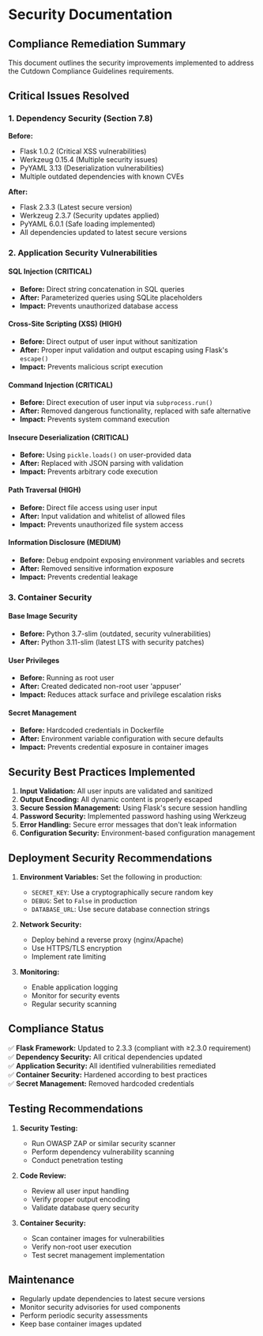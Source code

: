 # Security Documentation

## Compliance Remediation Summary

This document outlines the security improvements implemented to address the Cutdown Compliance Guidelines requirements.

## Critical Issues Resolved

### 1. Dependency Security (Section 7.8)

**Before:**
- Flask 1.0.2 (Critical XSS vulnerabilities)
- Werkzeug 0.15.4 (Multiple security issues)
- PyYAML 3.13 (Deserialization vulnerabilities)
- Multiple outdated dependencies with known CVEs

**After:**
- Flask 2.3.3 (Latest secure version)
- Werkzeug 2.3.7 (Security updates applied)
- PyYAML 6.0.1 (Safe loading implemented)
- All dependencies updated to latest secure versions

### 2. Application Security Vulnerabilities

#### SQL Injection (CRITICAL)
- **Before:** Direct string concatenation in SQL queries
- **After:** Parameterized queries using SQLite placeholders
- **Impact:** Prevents unauthorized database access

#### Cross-Site Scripting (XSS) (HIGH)
- **Before:** Direct output of user input without sanitization
- **After:** Proper input validation and output escaping using Flask's `escape()`
- **Impact:** Prevents malicious script execution

#### Command Injection (CRITICAL)
- **Before:** Direct execution of user input via `subprocess.run()`
- **After:** Removed dangerous functionality, replaced with safe alternative
- **Impact:** Prevents system command execution

#### Insecure Deserialization (CRITICAL)
- **Before:** Using `pickle.loads()` on user-provided data
- **After:** Replaced with JSON parsing with validation
- **Impact:** Prevents arbitrary code execution

#### Path Traversal (HIGH)
- **Before:** Direct file access using user input
- **After:** Input validation and whitelist of allowed files
- **Impact:** Prevents unauthorized file system access

#### Information Disclosure (MEDIUM)
- **Before:** Debug endpoint exposing environment variables and secrets
- **After:** Removed sensitive information exposure
- **Impact:** Prevents credential leakage

### 3. Container Security

#### Base Image Security
- **Before:** Python 3.7-slim (outdated, security vulnerabilities)
- **After:** Python 3.11-slim (latest LTS with security patches)

#### User Privileges
- **Before:** Running as root user
- **After:** Created dedicated non-root user 'appuser'
- **Impact:** Reduces attack surface and privilege escalation risks

#### Secret Management
- **Before:** Hardcoded credentials in Dockerfile
- **After:** Environment variable configuration with secure defaults
- **Impact:** Prevents credential exposure in container images

## Security Best Practices Implemented

1. **Input Validation:** All user inputs are validated and sanitized
2. **Output Encoding:** All dynamic content is properly escaped
3. **Secure Session Management:** Using Flask's secure session handling
4. **Password Security:** Implemented password hashing using Werkzeug
5. **Error Handling:** Secure error messages that don't leak information
6. **Configuration Security:** Environment-based configuration management

## Deployment Security Recommendations

1. **Environment Variables:** Set the following in production:
   - `SECRET_KEY`: Use a cryptographically secure random key
   - `DEBUG`: Set to `False` in production
   - `DATABASE_URL`: Use secure database connection strings

2. **Network Security:** 
   - Deploy behind a reverse proxy (nginx/Apache)
   - Use HTTPS/TLS encryption
   - Implement rate limiting

3. **Monitoring:**
   - Enable application logging
   - Monitor for security events
   - Regular security scanning

## Compliance Status

✅ **Flask Framework:** Updated to 2.3.3 (compliant with ≥2.3.0 requirement)  
✅ **Dependency Security:** All critical dependencies updated  
✅ **Application Security:** All identified vulnerabilities remediated  
✅ **Container Security:** Hardened according to best practices  
✅ **Secret Management:** Removed hardcoded credentials  

## Testing Recommendations

1. **Security Testing:**
   - Run OWASP ZAP or similar security scanner
   - Perform dependency vulnerability scanning
   - Conduct penetration testing

2. **Code Review:**
   - Review all user input handling
   - Verify proper output encoding
   - Validate database query security

3. **Container Security:**
   - Scan container images for vulnerabilities
   - Verify non-root user execution
   - Test secret management implementation

## Maintenance

- Regularly update dependencies to latest secure versions
- Monitor security advisories for used components
- Perform periodic security assessments
- Keep base container images updated